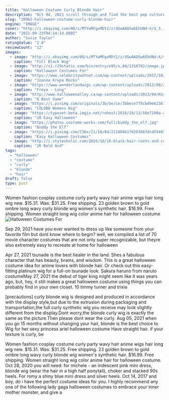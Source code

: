 ```yaml
---
title: "Halloween Costume Curly Blonde Hair"
description: "Oct 04, 2021 scroll through and find the best pop culture halloween costume ideas from 2021 for one of the spookiest nights of the year.  Curly hair wig. Beron amazon.Com. $21.99 Half blonde"
slug: "20962-halloween-costume-curly-blonde-hair"
engine: "IMAGE"
cover: "http://i.ebayimg.com/00/s/MTYwMFgxMDY2/z/dGwAAOSw6EhUNd~X/$_3.JPG?set_id=2"
date: "2021-09-23T04:14:14.880Z"
author: "Susie Taylor"
ratingValue: "2.0"
reviewCount: "12"
images:
  - image: "http://i.ebayimg.com/00/s/MTYwMFgxMDY2/z/dGwAAOSw6EhUNd~X/$_3.JPG?set_id=2"
    caption: "Full Black Wig"
  - image: "http://s1.r29static.com/bin/entry/e95/x,80/1310792/image.jpg"
    caption: "Halloween Costumes For"
  - image: "https://www.celebritywotnot.com/wp-content/uploads/2017/10/Joanna-Krupa-Sandy-Grease-Costume-Casamigo-Halloween-Party-002.jpg"
    caption: "Joanna Krupa Rocks"
  - image: "https://www.wonderlandwigs.com/wp-content/uploads/2012/08/299-2534-freya-long-bright-fire-red-wig.jpg"
    caption: "Freya - Long"
  - image: "http://www.halloweenalley.ca/wp-content/uploads/2013/04/KGrHqRq4E-ZWZrPuCBP3SIWukQ60_3.jpg"
    caption: "6 Best Game"
  - image: "https://i.pinimg.com/originals/3b/be/ce/3bbece775cbd9e6236f81eec5e21b0fa.jpg"
    caption: "COLODO Womens Wig"
  - image: "https://typeset-beta.imgix.net/rehost/2016/10/13/56e7198a-ab11-4415-a7b3-2f7636ec39fa.jpg?w=1200&h=630&auto=format&q=70&fit=crop&crop=faces"
    caption: "20 Easy Halloween"
  - image: "https://photos.costume-works.com/full/buddy_the_elf.jpg"
    caption: "Buddy the Elf"
  - image: "https://i.pinimg.com/736x/21/18/04/211804b1f629386fdcd554656c35896c--regina-george-costume-halloween-costumes.jpg"
    caption: "Easy Halloween Costumes"
  - image: "http://i.styleoholic.com/2016/10/16-black-hair-roots-and-copper-balayage.jpg"
    caption: "26 Bold And"
tags:
  - "halloween"
  - "costume"
  - "curly"
  - "blonde"
  - "hair"
draft: false
type: post
---
```


Women fashion cosplay costume curly party wavy hair anime wigs hair long wig new. $15.31. Was: $31.25. Free shipping.  23 golden brown to gold ombre long wavy curly blonde wig women's synthetic hair. $16.99. Free shipping. Women straight long wig color anime hair for halloween costume
![Halloween Costumes For](http://s1.r29static.com/bin/entry/e95/x,80/1310792/image.jpg "Halloween Costumes For")

Sep 29, 2021 have you ever wanted to dress up like someone from your favorite film but dont know where to begin? well, we compiled a list of 70 movie character costumes that are not only super recognizable, but theyre also extremely easy to recreate at home for halloween
<!--inArticleAds-->

<!--galleryOne-->

Apr 27, 2021 tsunade is the best healer in the land. Shes a fabulous character that has beauty, brains, and wisdom. This is a great halloween costume idea for anime lovers with blonde hair. Or check out this easy-fitting platinum wig for a full-on tsunade look. Sakura haruno from naruto costumeMay 27, 2021 the debut of tiger king might seem like it was years ago, but, hey, it still makes a great halloween costume using things you can probably find in your own closet. 10 timmy turner and trixie
<!--inArticleAds-->

<!--galleryTwo-->

[precautions] curly blonde wig is designed and produced in accordance with the display style,but due to the extrusion during packaging and transportation,the full curly synthetic wig you receive may look slightly different from the display.Dont worry,the blonde curly wig is exactly the same as the picture.Then please dont wear the curly. Aug 05, 2021 when you go 15 months without changing your hair, blonde is the best choice to  Wig for her sexy princess ariel halloween costume Have straight hair. if your texture is curly, be
<!--galleryThree-->

Women fashion cosplay costume curly party wavy hair anime wigs hair long wig new. $15.31. Was: $31.25. Free shipping.  23 golden brown to gold ombre long wavy curly blonde wig women's synthetic hair. $16.99. Free shipping. Women straight long wig color anime hair for halloween costume. Oct 28, 2020 you will need: for michele - an iridescent pink mini dress, blonde wig (wear the hair in a high half ponytail), choker and stacked 90s heels. For romy  a shiny blue mini dress and silver heels. Oct 14, 2017 and boy, do i have the perfect costume ideas for you. I highly recommend any one of the following lady gaga halloween costumes to embrace your inner mother monster, and give a